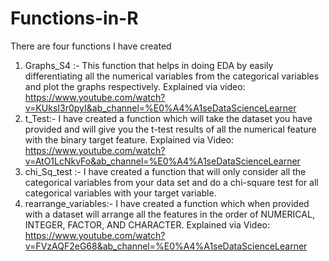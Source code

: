 # Functions-in-R
There are four functions I have created

1. Graphs_S4 :- This function that helps in doing EDA by easily differentiating all the numerical variables from the categorical variables and plot the graphs respectively.
Explained via video: https://www.youtube.com/watch?v=KUksI3r0pyI&ab_channel=%E0%A4%A1seDataScienceLearner
2. t_Test:- I have created a function which will take the dataset you have provided and will give you the t-test results of all the numerical feature with the binary target                    feature.
Explained via Video: https://www.youtube.com/watch?v=AtO1LcNkvFo&ab_channel=%E0%A4%A1seDataScienceLearner
3. chi_Sq_test :- I have created a function that will only consider all the categorical variables from your data set and do a chi-square test for all categorical variables with                       your target variable.
4. rearrange_variables:- I have created a function which when provided with a dataset will arrange all the features in the order of NUMERICAL, INTEGER, FACTOR, AND CHARACTER.
Explained via Video: https://www.youtube.com/watch?v=FVzAQF2eG68&ab_channel=%E0%A4%A1seDataScienceLearner
